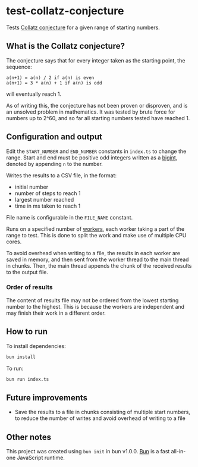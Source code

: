 # test-collatz-conjecture

Tests [Collatz conjecture](https://en.wikipedia.org/wiki/Collatz_conjecture) for a given range of starting numbers.

## What is the Collatz conjecture?

The conjecture says that for every integer taken as the starting point, the sequence:

```
a(n+1) = a(n) / 2 if a(n) is even
a(n+1) = 3 * a(n) + 1 if a(n) is odd
```

will eventually reach 1.

As of writing this, the conjecture has not been proven or disproven, and is an unsolved problem in mathematics. It was tested by brute force for numbers up to 2^60, and so far all starting numbers tested have reached 1.

## Configuration and output

Edit the `START_NUMBER` and `END_NUMBER` constants in `index.ts` to change the range. Start and end must be positive odd integers written as a [bigint](https://developer.mozilla.org/en-US/docs/Web/JavaScript/Reference/Global_Objects/BigInt), denoted by appending `n` to the number.

Writes the results to a CSV file, in the format:

- initial number
- number of steps to reach 1
- largest number reached
- time in ms taken to reach 1

File name is configurable in the `FILE_NAME` constant.

Runs on a specified number of [workers](https://bun.sh/docs/api/workers), each worker taking a part of the range to test. This is done to split the work and make use of multiple CPU cores.

To avoid overhead when writing to a file, the results in each worker are saved in memory, and then sent from the worker thread to the main thread in chunks. Then, the main thread appends the chunk of the received results to the output file.

### Order of results

The content of results file may not be ordered from the lowest starting number to the highest. This is because the workers are independent and may finish their work in a different order.

## How to run

To install dependencies:

```bash
bun install
```

To run:

```bash
bun run index.ts
```

## Future improvements

- Save the results to a file in chunks consisting of multiple start numbers, to reduce the number of writes and avoid overhead of writing to a file

## Other notes

This project was created using `bun init` in bun v1.0.0. [Bun](https://bun.sh) is a fast all-in-one JavaScript runtime.
